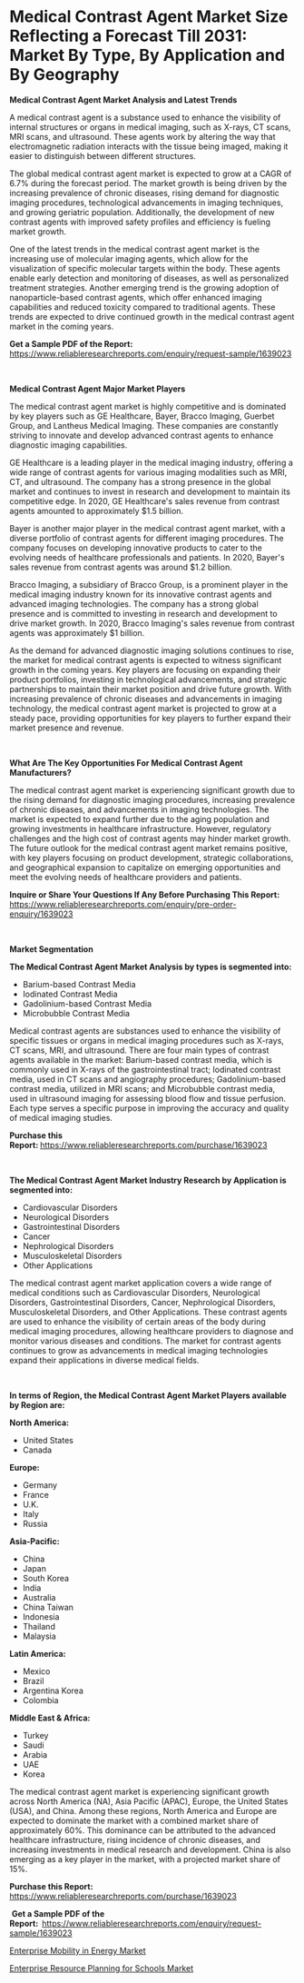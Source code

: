 <p><h1>Medical Contrast Agent Market Size Reflecting a Forecast Till 2031: Market By Type, By Application and By Geography</h1></p><p><strong>Medical Contrast Agent Market Analysis and Latest Trends</strong></p>
<p><p>A medical contrast agent is a substance used to enhance the visibility of internal structures or organs in medical imaging, such as X-rays, CT scans, MRI scans, and ultrasound. These agents work by altering the way that electromagnetic radiation interacts with the tissue being imaged, making it easier to distinguish between different structures. </p><p>The global medical contrast agent market is expected to grow at a CAGR of 6.7% during the forecast period. The market growth is being driven by the increasing prevalence of chronic diseases, rising demand for diagnostic imaging procedures, technological advancements in imaging techniques, and growing geriatric population. Additionally, the development of new contrast agents with improved safety profiles and efficiency is fueling market growth.</p><p>One of the latest trends in the medical contrast agent market is the increasing use of molecular imaging agents, which allow for the visualization of specific molecular targets within the body. These agents enable early detection and monitoring of diseases, as well as personalized treatment strategies. Another emerging trend is the growing adoption of nanoparticle-based contrast agents, which offer enhanced imaging capabilities and reduced toxicity compared to traditional agents. These trends are expected to drive continued growth in the medical contrast agent market in the coming years.</p></p>
<p><strong>Get a Sample PDF of the Report:&nbsp;</strong> <a href="https://www.reliableresearchreports.com/enquiry/request-sample/1639023">https://www.reliableresearchreports.com/enquiry/request-sample/1639023</a></p>
<p>&nbsp;</p>
<p><strong>Medical Contrast Agent Major Market Players</strong></p>
<p><p>The medical contrast agent market is highly competitive and is dominated by key players such as GE Healthcare, Bayer, Bracco Imaging, Guerbet Group, and Lantheus Medical Imaging. These companies are constantly striving to innovate and develop advanced contrast agents to enhance diagnostic imaging capabilities.</p><p>GE Healthcare is a leading player in the medical imaging industry, offering a wide range of contrast agents for various imaging modalities such as MRI, CT, and ultrasound. The company has a strong presence in the global market and continues to invest in research and development to maintain its competitive edge. In 2020, GE Healthcare's sales revenue from contrast agents amounted to approximately $1.5 billion.</p><p>Bayer is another major player in the medical contrast agent market, with a diverse portfolio of contrast agents for different imaging procedures. The company focuses on developing innovative products to cater to the evolving needs of healthcare professionals and patients. In 2020, Bayer's sales revenue from contrast agents was around $1.2 billion.</p><p>Bracco Imaging, a subsidiary of Bracco Group, is a prominent player in the medical imaging industry known for its innovative contrast agents and advanced imaging technologies. The company has a strong global presence and is committed to investing in research and development to drive market growth. In 2020, Bracco Imaging's sales revenue from contrast agents was approximately $1 billion.</p><p>As the demand for advanced diagnostic imaging solutions continues to rise, the market for medical contrast agents is expected to witness significant growth in the coming years. Key players are focusing on expanding their product portfolios, investing in technological advancements, and strategic partnerships to maintain their market position and drive future growth. With increasing prevalence of chronic diseases and advancements in imaging technology, the medical contrast agent market is projected to grow at a steady pace, providing opportunities for key players to further expand their market presence and revenue.</p></p>
<p>&nbsp;</p>
<p><strong>What Are The Key Opportunities For Medical Contrast Agent Manufacturers?</strong></p>
<p><p>The medical contrast agent market is experiencing significant growth due to the rising demand for diagnostic imaging procedures, increasing prevalence of chronic diseases, and advancements in imaging technologies. The market is expected to expand further due to the aging population and growing investments in healthcare infrastructure. However, regulatory challenges and the high cost of contrast agents may hinder market growth. The future outlook for the medical contrast agent market remains positive, with key players focusing on product development, strategic collaborations, and geographical expansion to capitalize on emerging opportunities and meet the evolving needs of healthcare providers and patients.</p></p>
<p><strong>Inquire or Share Your Questions If Any Before Purchasing This Report:</strong> <a href="https://www.reliableresearchreports.com/enquiry/pre-order-enquiry/1639023">https://www.reliableresearchreports.com/enquiry/pre-order-enquiry/1639023</a></p>
<p>&nbsp;</p>
<p><strong>Market Segmentation</strong></p>
<p><strong>The Medical Contrast Agent Market Analysis by types is segmented into:</strong></p>
<p><ul><li>Barium-based Contrast Media</li><li>Iodinated Contrast Media</li><li>Gadolinium-based Contrast Media</li><li>Microbubble Contrast Media</li></ul></p>
<p><p>Medical contrast agents are substances used to enhance the visibility of specific tissues or organs in medical imaging procedures such as X-rays, CT scans, MRI, and ultrasound. There are four main types of contrast agents available in the market: Barium-based contrast media, which is commonly used in X-rays of the gastrointestinal tract; Iodinated contrast media, used in CT scans and angiography procedures; Gadolinium-based contrast media, utilized in MRI scans; and Microbubble contrast media, used in ultrasound imaging for assessing blood flow and tissue perfusion. Each type serves a specific purpose in improving the accuracy and quality of medical imaging studies.</p></p>
<p><strong>Purchase this Report:&nbsp;</strong><a href="https://www.reliableresearchreports.com/purchase/1639023">https://www.reliableresearchreports.com/purchase/1639023</a></p>
<p>&nbsp;</p>
<p><strong>The Medical Contrast Agent Market Industry Research by Application is segmented into:</strong></p>
<p><ul><li>Cardiovascular Disorders</li><li>Neurological Disorders</li><li>Gastrointestinal Disorders</li><li>Cancer</li><li>Nephrological Disorders</li><li>Musculoskeletal Disorders</li><li>Other Applications</li></ul></p>
<p><p>The medical contrast agent market application covers a wide range of medical conditions such as Cardiovascular Disorders, Neurological Disorders, Gastrointestinal Disorders, Cancer, Nephrological Disorders, Musculoskeletal Disorders, and Other Applications. These contrast agents are used to enhance the visibility of certain areas of the body during medical imaging procedures, allowing healthcare providers to diagnose and monitor various diseases and conditions. The market for contrast agents continues to grow as advancements in medical imaging technologies expand their applications in diverse medical fields.</p></p>
<p>&nbsp;</p>
<p><strong>In terms of Region, the Medical Contrast Agent Market Players available by Region are:</strong></p>
<p>
    <p> <strong> North America: </strong>
        <ul>
            <li>United States</li>
            <li>Canada</li>
        </ul>
        </p> 
    <p> <strong> Europe: </strong>
        <ul>
            <li>Germany</li>
            <li>France</li>
            <li>U.K.</li>
            <li>Italy</li>
            <li>Russia</li>
        </ul>
        </p> 
    <p> <strong> Asia-Pacific: </strong>
        <ul>
            <li>China</li>
            <li>Japan</li>
            <li>South Korea</li>
            <li>India</li>
            <li>Australia</li>
            <li>China Taiwan</li>
            <li>Indonesia</li>
            <li>Thailand</li>
            <li>Malaysia</li>
        </ul>
        </p> 
    <p> <strong> Latin America: </strong>
        <ul>
            <li>Mexico</li>
            <li>Brazil</li>
            <li>Argentina Korea</li>
            <li>Colombia</li>
        </ul>
        </p> 
    <p> <strong> Middle East & Africa: </strong>
        <ul>
            <li>Turkey</li>
            <li>Saudi</li>
            <li>Arabia</li>
            <li>UAE</li>
            <li>Korea</li>
        </ul>
    </p>
    </p>
<p><p>The medical contrast agent market is experiencing significant growth across North America (NA), Asia Pacific (APAC), Europe, the United States (USA), and China. Among these regions, North America and Europe are expected to dominate the market with a combined market share of approximately 60%. This dominance can be attributed to the advanced healthcare infrastructure, rising incidence of chronic diseases, and increasing investments in medical research and development. China is also emerging as a key player in the market, with a projected market share of 15%.</p></p>
<p><strong>Purchase this Report: </strong><a href="https://www.reliableresearchreports.com/purchase/1639023">https://www.reliableresearchreports.com/purchase/1639023</a></p>
<p>&nbsp;<strong>Get a Sample PDF of the Report:&nbsp;&nbsp;</strong><a href="https://www.reliableresearchreports.com/enquiry/request-sample/1639023">https://www.reliableresearchreports.com/enquiry/request-sample/1639023</a></p>
<p><strong></strong></p>
<p><p><a href="https://github.com/Hazelklievgspy6vdcsmu106w/Market-Research-Report-List-1/blob/main/enterprise-mobility-in-energy-market.md">Enterprise Mobility in Energy Market</a></p><p><a href="https://github.com/ChiragRp1/Market-Research-Report-List-3/blob/main/enterprise-resource-planning-for-schools-market.md">Enterprise Resource Planning for Schools Market</a></p></p>
